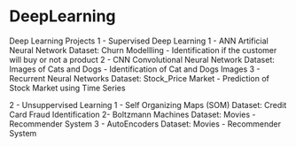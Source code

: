 # DeepLearning
Deep Learning Projects
1 - Supervised Deep Learning
   1 - ANN Artificial Neural Network
   Dataset: Churn Modellling - Identification if the customer will buy or not a product
   2 - CNN Convolutional Neural Network 
   Dataset: Images of Cats and Dogs - Identification of Cat and Dogs Images
   3 - Recurrent Neural Networks
   Dataset: Stock_Price Market - Prediction of Stock Market using Time Series
   
 2 - Unsuppervised Learning
    1 - Self Organizing Maps (SOM)
    Dataset: Credit Card Fraud Identification
    2- Boltzmann Machines 
    Dataset: Movies - Recommender System
    3 - AutoEncoders
    Dataset: Movies - Recommender System
    
    
   
   
        
